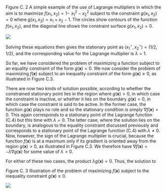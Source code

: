 Figure C. 2 A simple example of the use of Lagrange multipliers in which the aim is to maximize $f\left(x_{1}, x_{2}\right)=1-$ $x_{1}^{2}-x_{2}^{2}$ subject to the constraint $g\left(x_{1}, x_{2}\right)=0$ where $g\left(x_{1}, x_{2}\right)=x_{1}+x_{2}-1$. The circles show contours of the function $f\left(x_{1}, x_{2}\right)$, and the diagonal line shows the constraint surface $g\left(x_{1}, x_{2}\right)=0$.

![](https://cdn.mathpix.com/cropped/2024_05_26_a967798669c3977bb507g-1.jpg?height=469&width=515&top_left_y=212&top_left_x=1130)

Solving these equations then gives the stationary point as $\left(x_{1}^{\star}, x_{2}^{\star}\right)=(1 / 2,1 / 2)$, and the corresponding value for the Lagrange multiplier is $\lambda=1$.

So far, we have considered the problem of maximizing a function subject to an equality constraint of the form $g(\mathbf{x})=0$. We now consider the problem of maximizing $f(\mathbf{x})$ subject to an inequality constraint of the form $g(\mathbf{x}) \geqslant 0$, as illustrated in Figure C.3.

There are now two kinds of solution possible, according to whether the constrained stationary point lies in the region where $g(\mathbf{x})>0$, in which case the constraint is inactive, or whether it lies on the boundary $g(\mathbf{x})=0$, in which case the constraint is said to be active. In the former case, the function $g(\mathbf{x})$ plays no role and so the stationary condition is simply $\nabla f(\mathbf{x})=0$. This again corresponds to a stationary point of the Lagrange function (C.4) but this time with $\lambda=0$. The latter case, where the solution lies on the boundary, is analogous to the equality constraint discussed previously and corresponds to a stationary point of the Lagrange function (C.4) with $\lambda \neq 0$. Now, however, the sign of the Lagrange multiplier is crucial, because the function $f(\mathbf{x})$ is at a maximum only if its gradient is oriented away from the region $g(\mathbf{x})>0$, as illustrated in Figure C.3. We therefore have $\nabla f(\mathbf{x})=-\lambda \nabla g(\mathbf{x})$ for some value of $\lambda>0$.

For either of these two cases, the product $\lambda g(\mathbf{x})=0$. Thus, the solution to

Figure C. 3 Illustration of the problem of maximizing $f(\mathbf{x})$ subject to the inequality constraint $g(\mathbf{x}) \geqslant 0$.

![](https://cdn.mathpix.com/cropped/2024_05_26_a967798669c3977bb507g-1.jpg?height=511&width=611&top_left_y=1591&top_left_x=1033)